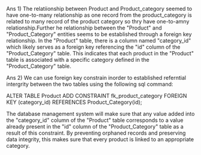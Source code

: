 Ans 1) The relatiionship between Product and Product_category seemed to have one-to-many relationship as one record from the product_category is related to many record of the product category so thry have one-to-amny relationship.Further he relationship between the "Product" and "Product_Category" entities seems to be established through a foreign key relationship.
In the "Product" table, there is a column named "category_id" which likely serves as a foreign key referencing the "id" column of the "Product_Category" table. This indicates that each product in the "Product" table is associated with a specific category defined in the "Product_Category" table.



Ans 2) We can use foreign key constrain inorder to established referntial intergrity between the two tables using the following sql command:

ALTER TABLE Product
ADD CONSTRAINT fk_product_category
FOREIGN KEY (category_id)
REFERENCES Product_Category(id);

The database management system will make sure that any value added into the "category_id" column of the "Product" table corresponds to a value already present in the "id" column of the "Product_Category" table as a result of this constraint. By preventing orphaned records and preserving data integrity, this makes sure that every product is linked to an appropriate category.
